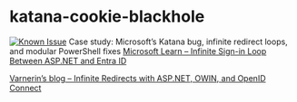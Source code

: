 # katana-cookie-blackhole
[![Known Issue](https://img.shields.io/badge/M365%20Profile%20Link-Known%20Bug%20⚠️-red)](https://github.com/ResonantSystems/katana-cookie-blackhole/issues/2)
Case study: Microsoft’s Katana bug, infinite redirect loops, and modular PowerShell fixes
[Microsoft Learn – Infinite Sign-in Loop Between ASP.NET and Entra ID](https://learn.microsoft.com/en-us/troubleshoot/entra/entra-id/app-integration/asp-dot-net-application-infinite-sign-in-loop?source=recommendations#solution-2-correct-the-redirect-url)

[Varnerin’s blog – Infinite Redirects with ASP.NET, OWIN, and OpenID Connect](https://varnerin.info/infinite-redirects-with-aspnet-owin-and-openid-connect/)

